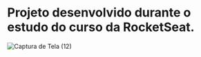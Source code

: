 # Projeto desenvolvido durante o estudo do curso da RocketSeat.
![Captura de Tela (12)](https://user-images.githubusercontent.com/109091389/229202652-cd44a634-7067-40d2-a88d-a57ba60984b4.png)
